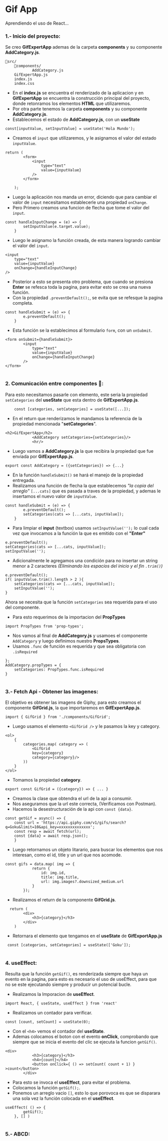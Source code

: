 # Gif App
Aprendiendo el uso de React... 
### 1.- Inicio del proyecto:
Se creo __GifExpertApp__ ademas de la carpeta __components__ y su componente __AddCategory.js__.
````
📂src/
    📂components/
            AddCategory.js
    GifExpertApp.js
    index.js
    index.css
```` 
*  En el __index.js__ se encuentra el renderizado de la aplicacion y en __GifExpertApp__ se encuentra la construcción principal del proyecto, donde retonramos los elementos __HTML__ que utilizaremos.
* Por otra parte tenemos la carpeta __components__ y su componente __AddCategory.js__.
* Establecemos el estado de __AddCategory.js__, con un __useState__
````
const[inputValue, setInputValue] = useState('Hola Mundo');
````
* Creamos el `input` que utilizaremos, y le asignamos el valor del estado `inputValue`.
````
return (
        <form>
            <input
                type="text"
                value={inputValue}
            />
        </form>
        
    );
````
* Luego la aplicación nos manda un error, diciendo que para cambiar el valor de `input` necesitamos establecerle una propiedad `onChange`.
* Pero Primero creamos una funcion de flecha que tome el valor del `input`.
````
const handleInputChange = (e) => {
        setInputValue(e.target.value);
    }
````
* Luego le asignamo la función creada, de esta manera logrando cambiar el valor del `input`.
````
<input
    type="text"
    value={inputValue}
    onChange={handleInputChange}
/>
````
* Posterior a esto se presenta otro problema, que cuando se presiona __Enter__ se refesca toda la pagina, para evitar esto se crea una nueva función.
* Con la propiedad `.preventDefault();`, se evita que se refesque la pagina completa.
````
const handleSubmit = (e) => {
        e.preventDefault();
    }
````
* Esta función se la establecimos al formulario `form`, con un `onSubmit`.
````
<form onSubmit={handleSubmit}>
        <input
            type="text"
            value={inputValue}
            onChange={handleInputChange}
        />
</form>
````
#
### 2. Comunicación entre componentes 💬:
Para esto necesitamos pasarle con elemento, este seria la propiedad `setCategories` del __useState__ que esta dentro de __GifExpertApp.js__.
````
    const [categories, setCategories] = useState([...]);
````
* En el return que renderizamos le mandamos la referencia de la propiedad mencionada "__setCategories__".
````
<h2>GifExpertApp</h2>
            <AddCategory setCategories={setCategories}/>
            <hr/>
````
* Luego vamos a __AddCategory.js__ la que recibira la propiedad que fue enviada por __GifExpertApp.js__.
````
export const AddCategory = ({setCategories}) => {...}
````
* En la función `handleSubmit()` se hará el manejo de la propiedad entregada.
* Realizamos una función de flecha la que establecemos _"la copia del arreglo"_ `[...cats]` que es pasada a traves de la propiedad, y ademas le insertamos el nuevo valor de `inputValue`.
````
const handleSubmit = (e) => {
        e.preventDefault();
        setCategories(cats => [...cats, inputValue]);
    }
````
* Para limpiar el __input__ (textbox) usamos `setInputValue('');` lo cual cada vez que invocamos a la función la que es emitido con el __"Enter"__
````
e.preventDefault();
setCategories(cats => [...cats, inputValue]);
setInputValue('');
````
* Adicionalmente le agregamos una condición para no insertar un string menor a 2 caracteres _(Eliminando los espacios del inicio y el fin `.trim()`)_
````
e.preventDefault();
if( inputValue.trim().length > 2 ){
    setCategories(cats => [...cats, inputValue]);
    setInputValue('');
}
````
Ahora se necesita que la función `setCategories` sea requerida para el uso del componente.
* Para esto requerimos de la importacion del __PropTypes__
````
import PropTypes from 'prop-types';
````
* Nos vamos al final de __AddCategory.js__ y usamoes el componente `AddCategory` y luego definimos nuestro __PropsTypes__.
* Usamos `.func` de función es requerida y que sea obligatoria con `.isRequired`
````
};
AddCategory.propTypes = {
    setCategories: PropTypes.func.isRequired
}
````


#
### 3.- Fetch Api - Obtener las imagenes:
El objetivo es obtener las imagens de Giphy, para esto creamos el componente __GifGrid.js__, la que importaremos en __GifExpertApp.js__.
````
import { GifGrid } from './components/GifGrid';
````
* Luego usamos el elemento `<GifGrid />` y le pasamos la key y category.
````
<ol>
    { 
        categories.map( category => (
            <GifGrid 
            key={category}
            category={category}/>
        ))
    }
</ol>
````
* Tomamos la propiedad __category__.
````
export const GifGrid = ({category}) => { ... }
````
* Creamos la clase que obtendra el url de la api a consumir.
* Nos aseguramos que la url este correcta, (Verificamos con Postman).
* Hacemos la desestructuración de la api con `const {data}`.
````
const getGif = async() => {
    const url = 'https://api.giphy.com/v1/gifs/search?q=Goku&limit=10&api_key=xxxxxxxxxxxxxx';
    const resp = await fetch(url);
    const {data} = await resp.json();
    }
````
* Luego retornamos un objeto litarario, para buscar los elementos que nos interesan, como el id, title y un url que nos acomode.
````
const gifs = data.map( img => {
            return {
                id: img.id,
                title: img.title,
                url: img.images?.downsized_medium.url
            }
        });
````
* Realizamos el return de la componente __GifGrid.js__.
````
  return (
        <div>
            <h3>{category}</h3>
        </div>
    )
````
* Retornara el elemento que tengamos en el __useState__ de __GifExportApp.js__
````
 const [categories, setCategories] = useState(['Goku']);
````
#
### 4. useEffect: 
Resulta que la función `getGif()`, es renderizada siempre que haya un evento en la pagina, para esto es necesario el uso de useEffect, para que no se este ejecutando siempre y producir un potencial bucle.
* Realizamos la Imporacion de __useEffect__.
````
import React, { useState, useEffect } from 'react'
````
* Realizamos un contador para verificar.
````
const [count, setCount] = useState(0);
````
* Con el `<h4>` vemos el contador del __useState__.
* Ademas colocamos el boton con el evento __onClick__, comprobando que siempre que se inicia el evento del clic se ejecuta la funcion `getGif()`.
````
<div>
            <h3>{category}</h3>
            <h4>{count}</h4>
            <button onClick={ () => setCount( count + 1) } >count</button>
        </div>
````
* Para esto se invoca el __useEffect__, para evitar el problema.
* Colocamos la función `getGif();`.
* Ponemos un arreglo vacio `[]`, esto lo que porovoca es que se disparara una sola vez la función colocada en el __useEffect__.
````
useEffect( () => {
        getGif();
    }, [] ) 

````
#
### 5.- ABCD:

#